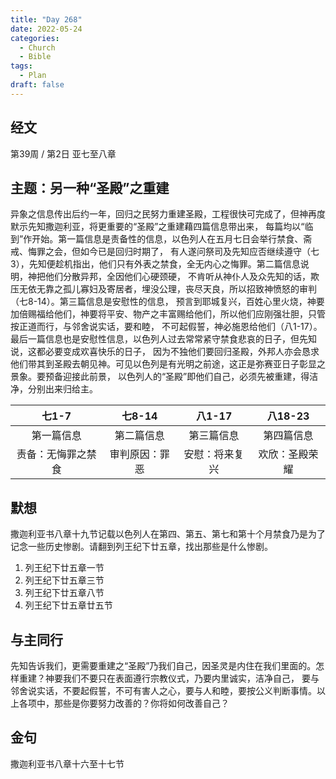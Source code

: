```yaml
---
title: "Day 268"
date: 2022-05-24
categories:
  - Church
  - Bible
tags:
  - Plan
draft: false
---
```


## 经文
第39周 / 第2日 亚七至八章

## 主题：另一种“圣殿”之重建
异象之信息传出后约一年，回归之民努力重建圣殿，工程很快可完成了，但神再度默示先知撒迦利亚，将更重要的“圣殿”之重建藉四篇信息带出来，
每篇均以“临到”作开始。第一篇信息是责备性的信息，以色列人在五月七日会举行禁食、斋戒、悔罪之会，但如今已是回归时期了，
有人遂问祭司及先知应否继续遵守（七  3），先知便趁机指出，他们只有外表之禁食，全无内心之悔罪。第二篇信息说明，神把他们分散异邦，全因他们心硬颈硬，
不肯听从神仆人及众先知的话，欺压无依无靠之孤儿寡妇及寄居者，埋没公理，丧尽天良，所以招致神愤怒的审判（七8-14）。第三篇信息是安慰性的信息，
预言到耶城复兴，百姓心里火烧，神要加倍赐福给他们，神要将平安、物产之丰富赐给他们，所以他们应刚强壮胆，只管按正道而行，与邻舍说实话，要和睦，
不可起假誓，神必施恩给他们（八1-17）。最后一篇信息也是安慰性信息，以色列人过去常常紧守禁食悲哀的日子，但先知说，这都必要变成欢喜快乐的日子，
因为不独他们要回归圣殿，外邦人亦会恳求他们带其到圣殿去朝见神。可见以色列是有光明之前途，这正是弥赛亚日子彰显之景象。要预备迎接此前景，
以色列人的“圣殿”即他们自己，必须先被重建，得洁净，分别出来归给主。

|    七1-7     |   七8-14   |   八1-17   |  八18-23   |
|:-----------:|:---------:|:---------:|:---------:|
|    第一篇信息    |   第二篇信息   |   第三篇信息   |   第四篇信息   |
|  责备：无悔罪之禁食  |  审判原因：罪恶  |  安慰：将来复兴  |  欢欣：圣殿荣耀  |

## 默想
撒迦利亚书八章十九节记载以色列人在第四、第五、第七和第十个月禁食乃是为了记念一些历史惨剧。请翻到列王纪下廿五章，找出那些是什么惨剧。

1. 列王纪下廿五章一节
2. 列王纪下廿五章三节
3. 列王纪下廿五章八节
4. 列王纪下廿五章廿五节

## 与主同行
先知告诉我们，更需要重建之“圣殿”乃我们自己，因圣灵是内住在我们里面的。怎样重建？神要我们不要只在表面遵行宗教仪式，乃要内里诚实，洁净自己，
要与邻舍说实话，不要起假誓，不可有害人之心，要与人和睦，要按公义判断事情。以上各项中，那些是你要努力改善的？你将如何改善自己？

## 金句
撒迦利亚书八章十六至十七节

[comment]: <> (## 附录)

